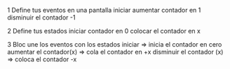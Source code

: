 1 Define tus eventos en una pantalla
   iniciar
   aumentar contador en 1
   disminuir el contador -1

2 Define tus estados
   iniciar contador en 0
   colocar el contador en x

3 Bloc une los eventos con los estados
   iniciar => inicia el contador en cero
   aumentar el contador(x) => cola el contador en +x
   disminuir el contador (x) => coloca el contador -x

   

